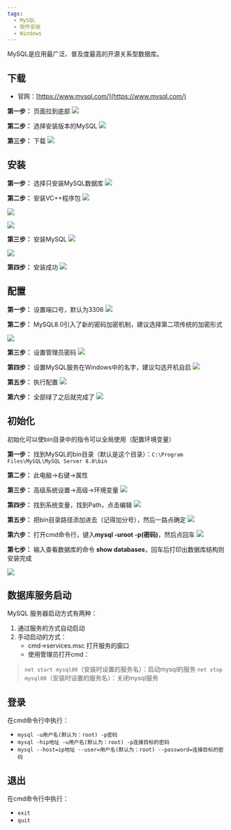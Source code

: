 ```yaml
---
tags:
  - MySQL
  - 软件安装
  - Windows
---
```



MySQL是应用最广泛、普及度最高的开源关系型数据库。

## 下载
- 官网：[https://www.mysql.com/](https://www.mysql.com/)

**第一步：** 页面拉到底部
![](assets/MySQL安装—Win10/image-20240428164833636.png)



**第二步：** 选择安装版本的MySQL
![](assets/MySQL安装—Win10/image-20240428164845424.png)



**第三步：** 下载
![](assets/MySQL安装—Win10/image-20240428164902829.png)



## 安装
**第一步：**  选择只安装MySQL数据库
![](assets/MySQL安装—Win10/image-20240428164917116.png)



**第二步：** 安装VC++程序包
![](assets/MySQL安装—Win10/image-20240428164927047.png)

![](assets/MySQL安装—Win10/image-20240428164932358.png)

![](assets/MySQL安装—Win10/image-20240428164942278.png)


**第三步：** 安装MySQL
![](assets/MySQL安装—Win10/image-20240428164957468.png)

![](assets/MySQL安装—Win10/image-20240428165005579.png)


**第四步：** 安装成功
![](assets/MySQL安装—Win10/image-20240428165014903.png)



## 配置
**第一步：** 设置端口号，默认为3306
![](assets/MySQL安装—Win10/image-20240428165030143.png)


**第二步：** MySQL8.0引入了新的密码加密机制，建议选择第二项传统的加密形式

![](assets/MySQL安装—Win10/image-20240428165042633.png)


**第三步：** 设置管理员密码
![](assets/MySQL安装—Win10/image-20240428165052509.png)


**第四步：** 设置MySQL服务在Windows中的名字，建议勾选开机自启
![](assets/MySQL安装—Win10/image-20240428165106951.png)


**第五步：** 执行配置
![](assets/MySQL安装—Win10/image-20240428165115329.png)



**第六步：** 全部绿了之后就完成了
![](assets/MySQL安装—Win10/image-20240428165124084.png)



## 初始化
初始化可以使bin目录中的指令可以全局使用（配置环境变量）

**第一步：** 找到MySQL的bin目录（默认是这个目录）：`C:\Program Files\MySQL\MySQL Server 8.0\bin`

**第二步：** 此电脑→右键→属性

**第三步：** 高级系统设置→高级→环境变量
![](assets/MySQL安装—Win10/image-20240428165203279.png)


**第四步：** 找到系统变量，找到Path，点击编辑
![](assets/MySQL安装—Win10/image-20240428165229604.png)


**第五步：** 把bin目录路径添加进去（记得加分号），然后一路点确定
![](assets/MySQL安装—Win10/image-20240428165241953.png)


**第六步：** 打开cmd命令行，键入**mysql -uroot -p(密码)**，然后点回车
![](assets/MySQL安装—Win10/image-20240428165249622.png)


**第七步：** 输入查看数据库的命令 **show databases**，回车后打印出数据库结构则安装完成

![](assets/MySQL安装—Win10/image-20240428165256539.png)



## 数据库服务启动

MySQL 服务器启动方式有两种：

 1. 通过服务的方式自动启动
 2. 手动启动的方式：
	 -  cmd→services.msc 打开服务的窗口
	 - 使用管理员打开cmd：

> `net start mysql80`（安装时设置的服务名）：启动mysql的服务
> `net stop mysql80`（安装时设置的服务名）：关闭mysql服务


## 登录
在cmd命令行中执行：
- `mysql -u用户名(默认为：root) -p密码`
- `mysql -hip地址 -u用户名(默认为：root) -p连接目标的密码`
- `mysql --host=ip地址 --user=用户名(默认为：root) --password=连接目标的密码`

## 退出
在cmd命令行中执行：
- `exit`
- `quit`

